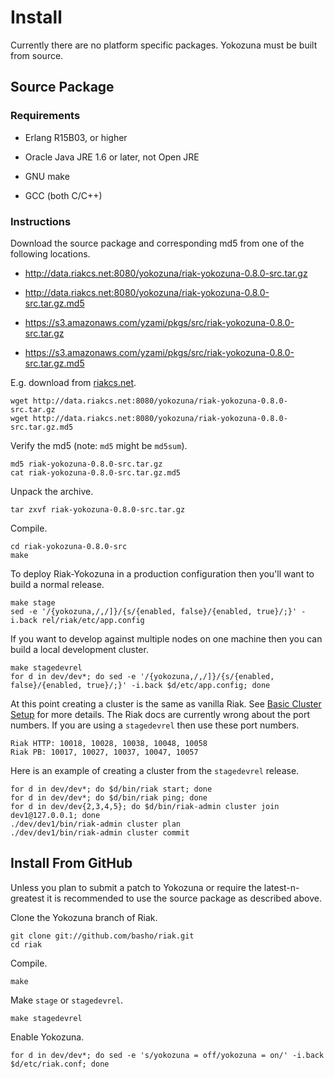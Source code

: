 Install
=======

Currently there are no platform specific packages.  Yokozuna must be
built from source.

Source Package
--------------

### Requirements ###

* Erlang R15B03, or higher

* Oracle Java JRE 1.6 or later, not Open JRE

* GNU make

* GCC (both C/C++)

### Instructions ###

Download the source package and corresponding md5 from one of the
following locations.

* http://data.riakcs.net:8080/yokozuna/riak-yokozuna-0.8.0-src.tar.gz

* http://data.riakcs.net:8080/yokozuna/riak-yokozuna-0.8.0-src.tar.gz.md5

* https://s3.amazonaws.com/yzami/pkgs/src/riak-yokozuna-0.8.0-src.tar.gz

* https://s3.amazonaws.com/yzami/pkgs/src/riak-yokozuna-0.8.0-src.tar.gz.md5

E.g. download from [riakcs.net][rcs].

	wget http://data.riakcs.net:8080/yokozuna/riak-yokozuna-0.8.0-src.tar.gz
	wget http://data.riakcs.net:8080/yokozuna/riak-yokozuna-0.8.0-src.tar.gz.md5

Verify the md5 (note: `md5` might be `md5sum`).

	md5 riak-yokozuna-0.8.0-src.tar.gz
	cat riak-yokozuna-0.8.0-src.tar.gz.md5

Unpack the archive.

    tar zxvf riak-yokozuna-0.8.0-src.tar.gz

Compile.

	cd riak-yokozuna-0.8.0-src
	make

To deploy Riak-Yokozuna in a production configuration then you'll want
to build a normal release.

	make stage
	sed -e '/{yokozuna,/,/]}/{s/{enabled, false}/{enabled, true}/;}' -i.back rel/riak/etc/app.config

If you want to develop against multiple nodes on one machine then you
can build a local development cluster.

	make stagedevrel
	for d in dev/dev*; do sed -e '/{yokozuna,/,/]}/{s/{enabled, false}/{enabled, true}/;}' -i.back $d/etc/app.config; done

At this point creating a cluster is the same as vanilla Riak.  See
[Basic Cluster Setup][bcs] for more details.  The Riak docs are
currently wrong about the port numbers.  If you are using a
`stagedevrel` then use these port numbers.

	Riak HTTP: 10018, 10028, 10038, 10048, 10058
	Riak PB: 10017, 10027, 10037, 10047, 10057

Here is an example of creating a cluster from the `stagedevrel`
release.

    for d in dev/dev*; do $d/bin/riak start; done
	for d in dev/dev*; do $d/bin/riak ping; done
    for d in dev/dev{2,3,4,5}; do $d/bin/riak-admin cluster join dev1@127.0.0.1; done
	./dev/dev1/bin/riak-admin cluster plan
	./dev/dev1/bin/riak-admin cluster commit


[bcs]: http://docs.basho.com/riak/latest/cookbooks/Basic-Cluster-Setup/

[rcs]: https://www.riakcs.net/

Install From GitHub
-----------------

Unless you plan to submit a patch to Yokozuna or require the
latest-n-greatest it is recommended to use the source package as
described above.

Clone the Yokozuna branch of Riak.

    git clone git://github.com/basho/riak.git
    cd riak

Compile.

	make

Make `stage` or `stagedevrel`.

	make stagedevrel

Enable Yokozuna.

	for d in dev/dev*; do sed -e 's/yokozuna = off/yokozuna = on/' -i.back $d/etc/riak.conf; done
